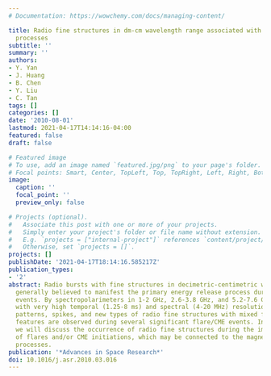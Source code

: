 ```yaml
---
# Documentation: https://wowchemy.com/docs/managing-content/

title: Radio fine structures in dm-cm wavelength range associated with magnetic reconnection
  processes
subtitle: ''
summary: ''
authors:
- Y. Yan
- J. Huang
- B. Chen
- Y. Liu
- C. Tan
tags: []
categories: []
date: '2010-08-01'
lastmod: 2021-04-17T14:14:16-04:00
featured: false
draft: false

# Featured image
# To use, add an image named `featured.jpg/png` to your page's folder.
# Focal points: Smart, Center, TopLeft, Top, TopRight, Left, Right, BottomLeft, Bottom, BottomRight.
image:
  caption: ''
  focal_point: ''
  preview_only: false

# Projects (optional).
#   Associate this post with one or more of your projects.
#   Simply enter your project's folder or file name without extension.
#   E.g. `projects = ["internal-project"]` references `content/project/deep-learning/index.md`.
#   Otherwise, set `projects = []`.
projects: []
publishDate: '2021-04-17T18:14:16.585217Z'
publication_types:
- '2'
abstract: Radio bursts with fine structures in decimetric-centimetric wave range are
  generally believed to manifest the primary energy release process during flare/CME
  events. By spectropolarimeters in 1-2 GHz, 2.6-3.8 GHz, and 5.2-7.6 GHz at NAOC/Huairou
  with very high temporal (1.25-8 ms) and spectral (4-20 MHz) resolutions, the zebra
  patterns, spikes, and new types of radio fine structures with mixed frequency drift
  features are observed during several significant flare/CME events. In this paper
  we will discuss the occurrence of radio fine structures during the impulsive phase
  of flares and/or CME initiations, which may be connected to the magnetic reconnection
  processes.
publication: '*Advances in Space Research*'
doi: 10.1016/j.asr.2010.03.016
---
```

